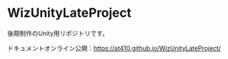 # WizUnityLateProject
後期制作のUnity用リポジトリです。

ドキュメントオンライン公開：https://at410.github.io/WizUnityLateProject/
